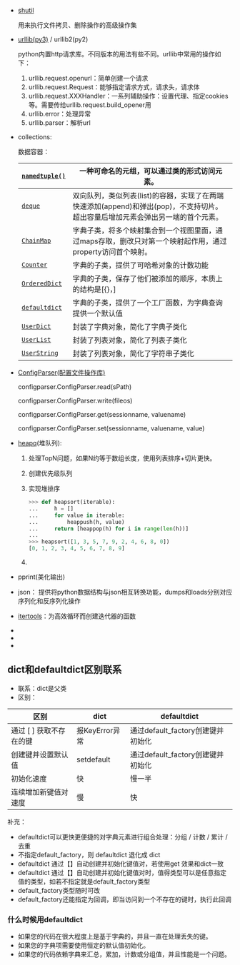 - [shutil](https://docs.python.org/zh-cn/3.7/library/shutil.html?highlight=shutil#module-shutil)

  用来执行文件拷贝、删除操作的高级操作集

- [urllib(py3)](https://docs.python.org/zh-cn/3.7/library/urllib.html) / urllib2(py2)

  python内置http请求库。不同版本的用法有些不同。urllib中常用的操作如下：

  1. urllib.request.openurl：简单创建一个请求
  2. urllib.request.Request：能够指定请求方式，请求头，请求体
  3. urllib.request.XXXHandler：一系列辅助操作：设置代理、指定cookies等。需要传给urllib.request.build_opener用
  4. urllib.error：处理异常
  5. urllib.parser：解析url

- collections:

  数据容器：

  | [`namedtuple()`](https://docs.python.org/zh-cn/3.7/library/collections.html?highlight=collections#collections.namedtuple) | 一种可命名的元组，可以通过类的形式访问元素。                 |
  | ------------------------------------------------------------ | ------------------------------------------------------------ |
  | [`deque`](https://docs.python.org/zh-cn/3.7/library/collections.html?highlight=collections#collections.deque) | 双向队列，类似列表(list)的容器，实现了在两端快速添加(append)和弹出(pop)，不支持切片。超出容量后增加元素会弹出另一端的首个元素。 |
  | [`ChainMap`](https://docs.python.org/zh-cn/3.7/library/collections.html?highlight=collections#collections.ChainMap) | 字典子类，将多个映射集合到一个视图里面，通过maps存取，删改只对第一个映射起作用，通过property访问首个映射。 |
  | [`Counter`](https://docs.python.org/zh-cn/3.7/library/collections.html?highlight=collections#collections.Counter) | 字典的子类，提供了可哈希对象的计数功能                       |
  | [`OrderedDict`](https://docs.python.org/zh-cn/3.7/library/collections.html?highlight=collections#collections.OrderedDict) | 字典的子类，保存了他们被添加的顺序，本质上的结构是[{}，]     |
  | [`defaultdict`](https://docs.python.org/zh-cn/3.7/library/collections.html?highlight=collections#collections.defaultdict) | 字典的子类，提供了一个工厂函数，为字典查询提供一个默认值     |
  | [`UserDict`](https://docs.python.org/zh-cn/3.7/library/collections.html?highlight=collections#collections.UserDict) | 封装了字典对象，简化了字典子类化                             |
  | [`UserList`](https://docs.python.org/zh-cn/3.7/library/collections.html?highlight=collections#collections.UserList) | 封装了列表对象，简化了列表子类化                             |
  | [`UserString`](https://docs.python.org/zh-cn/3.7/library/collections.html?highlight=collections#collections.UserString) | 封装了列表对象，简化了字符串子类化                           |

- [ConfigParser(配置文件操作库)](https://docs.python.org/zh-cn/3.7/library/configparser.html?highlight=configparser#module-configparser)

  configparser.ConfigParser.read(sPath)

  configparser.ConfigParser.write(fileos)

  configparser.ConfigParser.get(sessionname, valuename)

  configparser.ConfigParser.set(sessionname, valuename, value)

- [heapq](<https://docs.python.org/zh-cn/3.7/library/heapq.html?highlight=heapq#module-heapq>)(堆队列): 

  1. 处理TopN问题，如果N约等于数组长度，使用列表排序+切片更快。

  2. 创建优先级队列

  3. 实现堆排序

     ```python
     >>> def heapsort(iterable):
     ...     h = []
     ...     for value in iterable:
     ...         heappush(h, value)
     ...     return [heappop(h) for i in range(len(h))]
     ...
     >>> heapsort([1, 3, 5, 7, 9, 2, 4, 6, 8, 0])
     [0, 1, 2, 3, 4, 5, 6, 7, 8, 9]
     ```

  4. 

- pprint(美化输出)

- json： 提供将python数据结构与json相互转换功能，dumps和loads分别对应序列化和反序列化操作

- [itertools](<https://docs.python.org/zh-cn/3.7/library/itertools.html?highlight=itertools>)：为高效循环而创建迭代器的函数

- 

- 

- 

  

  

  

  

  

  ## dict和defaultdict区别联系

  - 联系：dict是父类
  - 区别：

  | 区别                    | dict           | defaultdict                       |
  | ----------------------- | -------------- | --------------------------------- |
  | 通过 [ ] 获取不存在的键 | 报KeyError异常 | 通过default_factory创建键并初始化 |
  | 创建键并设置默认值      | setdefault     | 通过default_factory创建键并初始化 |
  | 初始化速度              | 快             | 慢一半                            |
  | 连续增加新键值对速度    | 慢             | 快                                |

  补充：

  - defaultdict可以更快更便捷的对字典元素进行组合处理：分组 / 计数 / 累计 / 去重
  - 不指定default_factory，则 defaultdict 退化成 dict 
  - defaultdict 通过【】自动创建并初始化键值对，若使用get 效果和dict一致
  - defaultdict 通过【】自动创建并初始化键值对时，值得类型可以是任意指定值的类型，如若不指定就是default_factory类型
  - default_factory类型随时可改
  - default_factory还能指定为回调，即当访问到一个不存在的键时，执行此回调

  ### 什么时候用defaultdict

  - 如果您的代码在很大程度上是基于字典的，并且一直在处理丢失的键。
  - 如果您的字典项需要使用恒定的默认值初始化。 
  - 如果您的代码依赖字典来汇总，累加，计数或分组值，并且性能是一个问题。